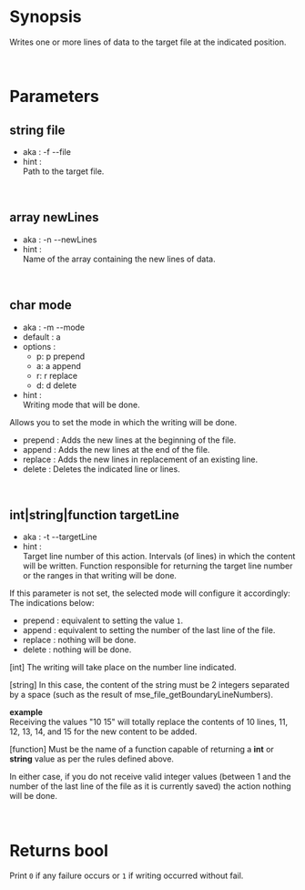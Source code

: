 # Synopsis

Writes one or more lines of data to the target file at the indicated position.



&nbsp;

# Parameters

## string file

- aka       : -f --file
- hint      :  
  Path to the target file.


&nbsp;

## array newLines

- aka       : -n --newLines
- hint      :  
  Name of the array containing the new lines of data.


&nbsp;

## char mode

- aka       : -m --mode
- default   : a
- options   :
  - p: p prepend
  - a: a append
  - r: r replace
  - d: d delete
- hint      :  
  Writing mode that will be done.

Allows you to set the mode in which the writing will be done.

- prepend : Adds the new lines at the beginning of the file.
- append  : Adds the new lines at the end of the file.
- replace : Adds the new lines in replacement of an existing line.
- delete  : Deletes the indicated line or lines.


&nbsp;

## int|string|function targetLine

- aka       : -t --targetLine
- hint      :  
  Target line number of this action.
  Intervals (of lines) in which the content will be written.
  Function responsible for returning the target line number or the ranges in 
  that writing will be done.

If this parameter is not set, the selected mode will configure it accordingly: 
The indications below:

- prepend : equivalent to setting the value `1`.
- append  : equivalent to setting the number of the last line of the file.
- replace : nothing will be done.
- delete  : nothing will be done.

[int]
The writing will take place on the number line indicated.


[string]
In this case, the content of the string must be 2 integers separated by a space 
(such as the result of mse_file_getBoundaryLineNumbers).

**example**  
Receiving the values "10 15" will totally replace the contents of 10 lines, 
11, 12, 13, 14, and 15 for the new content to be added.


[function]
Must be the name of a function capable of returning a **int** or **string** 
value as per the rules defined above.


In either case, if you do not receive valid integer values (between 1 and the
number of the last line of the file as it is currently saved) the action 
nothing will be done.




&nbsp;

# Returns bool

Print `0` if any failure occurs or `1` if writing occurred without fail.